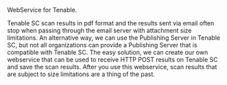 WebService for Tenable.

Tenable SC scan results in pdf format and the results sent via email often stop when passing through the email server with attachment size limitations. An alternative way, we can use the Publishing Server in Tenable SC, but not all organizations can provide a Publishing Server that is compatible with Tenable SC. The easy solution, we can create our own webservice that can be used to receive HTTP POST results on Tenable SC and save the scan results. After you use this webservice, scan results that are subject to size limitations are a thing of the past.
